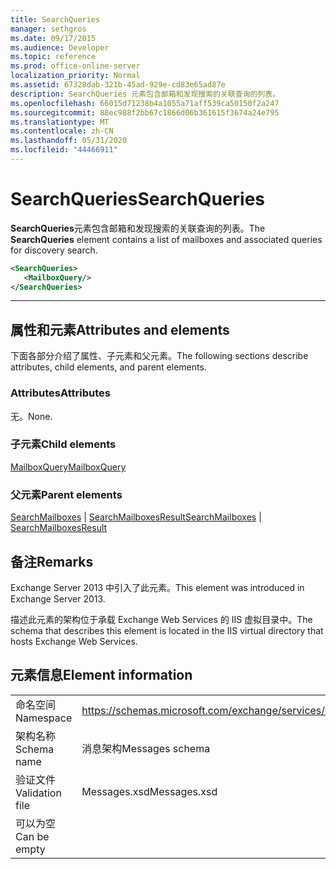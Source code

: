 ```yaml
---
title: SearchQueries
manager: sethgros
ms.date: 09/17/2015
ms.audience: Developer
ms.topic: reference
ms.prod: office-online-server
localization_priority: Normal
ms.assetid: 67328dab-321b-45ad-929e-cd83e65ad87e
description: SearchQueries 元素包含邮箱和发现搜索的关联查询的列表。
ms.openlocfilehash: 66015d71238b4a1055a71aff539ca50150f2a247
ms.sourcegitcommit: 88ec988f2bb67c1866d06b361615f3674a24e795
ms.translationtype: MT
ms.contentlocale: zh-CN
ms.lasthandoff: 05/31/2020
ms.locfileid: "44466911"
---
```

# <a name="searchqueries"></a><span data-ttu-id="4cf9e-103">SearchQueries</span><span class="sxs-lookup"><span data-stu-id="4cf9e-103">SearchQueries</span></span>

<span data-ttu-id="4cf9e-104">**SearchQueries**元素包含邮箱和发现搜索的关联查询的列表。</span><span class="sxs-lookup"><span data-stu-id="4cf9e-104">The **SearchQueries** element contains a list of mailboxes and associated queries for discovery search.</span></span> 
  
```XML
<SearchQueries>
   <MailboxQuery/>
</SearchQueries>
```

 ****
## <a name="attributes-and-elements"></a><span data-ttu-id="4cf9e-105">属性和元素</span><span class="sxs-lookup"><span data-stu-id="4cf9e-105">Attributes and elements</span></span>

<span data-ttu-id="4cf9e-106">下面各部分介绍了属性、子元素和父元素。</span><span class="sxs-lookup"><span data-stu-id="4cf9e-106">The following sections describe attributes, child elements, and parent elements.</span></span>
  
### <a name="attributes"></a><span data-ttu-id="4cf9e-107">Attributes</span><span class="sxs-lookup"><span data-stu-id="4cf9e-107">Attributes</span></span>

<span data-ttu-id="4cf9e-108">无。</span><span class="sxs-lookup"><span data-stu-id="4cf9e-108">None.</span></span>
  
### <a name="child-elements"></a><span data-ttu-id="4cf9e-109">子元素</span><span class="sxs-lookup"><span data-stu-id="4cf9e-109">Child elements</span></span>

[<span data-ttu-id="4cf9e-110">MailboxQuery</span><span class="sxs-lookup"><span data-stu-id="4cf9e-110">MailboxQuery</span></span>](mailboxquery.md)
  
### <a name="parent-elements"></a><span data-ttu-id="4cf9e-111">父元素</span><span class="sxs-lookup"><span data-stu-id="4cf9e-111">Parent elements</span></span>

<span data-ttu-id="4cf9e-112">[SearchMailboxes](searchmailboxes.md)  | [SearchMailboxesResult](searchmailboxesresult.md)</span><span class="sxs-lookup"><span data-stu-id="4cf9e-112">[SearchMailboxes](searchmailboxes.md) | [SearchMailboxesResult](searchmailboxesresult.md)</span></span>
  
## <a name="remarks"></a><span data-ttu-id="4cf9e-113">备注</span><span class="sxs-lookup"><span data-stu-id="4cf9e-113">Remarks</span></span>

<span data-ttu-id="4cf9e-114">Exchange Server 2013 中引入了此元素。</span><span class="sxs-lookup"><span data-stu-id="4cf9e-114">This element was introduced in Exchange Server 2013.</span></span>
  
<span data-ttu-id="4cf9e-115">描述此元素的架构位于承载 Exchange Web Services 的 IIS 虚拟目录中。</span><span class="sxs-lookup"><span data-stu-id="4cf9e-115">The schema that describes this element is located in the IIS virtual directory that hosts Exchange Web Services.</span></span>
  
## <a name="element-information"></a><span data-ttu-id="4cf9e-116">元素信息</span><span class="sxs-lookup"><span data-stu-id="4cf9e-116">Element information</span></span>

|||
|:-----|:-----|
|<span data-ttu-id="4cf9e-117">命名空间</span><span class="sxs-lookup"><span data-stu-id="4cf9e-117">Namespace</span></span>  <br/> |https://schemas.microsoft.com/exchange/services/2006/messages  <br/> |
|<span data-ttu-id="4cf9e-118">架构名称</span><span class="sxs-lookup"><span data-stu-id="4cf9e-118">Schema name</span></span>  <br/> |<span data-ttu-id="4cf9e-119">消息架构</span><span class="sxs-lookup"><span data-stu-id="4cf9e-119">Messages schema</span></span>  <br/> |
|<span data-ttu-id="4cf9e-120">验证文件</span><span class="sxs-lookup"><span data-stu-id="4cf9e-120">Validation file</span></span>  <br/> |<span data-ttu-id="4cf9e-121">Messages.xsd</span><span class="sxs-lookup"><span data-stu-id="4cf9e-121">Messages.xsd</span></span>  <br/> |
|<span data-ttu-id="4cf9e-122">可以为空</span><span class="sxs-lookup"><span data-stu-id="4cf9e-122">Can be empty</span></span>  <br/> ||
   

